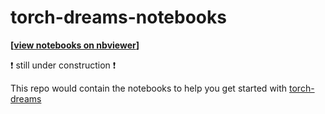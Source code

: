 # torch-dreams-notebooks
**[[view notebooks on nbviewer](https://nbviewer.jupyter.org/github/Mayukhdeb/torch-dreams-notebooks/tree/main/notebooks/)]**

:exclamation: still under construction :exclamation:

This repo would contain the notebooks to help you get started with [torch-dreams](https://github.com/Mayukhdeb/torch-dreams)

